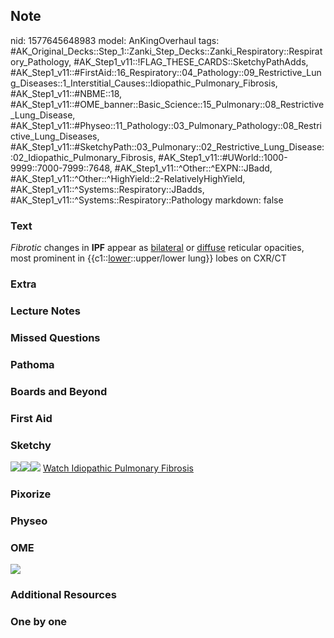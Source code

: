 ## Note
nid: 1577645648983
model: AnKingOverhaul
tags: #AK_Original_Decks::Step_1::Zanki_Step_Decks::Zanki_Respiratory::Respiratory_Pathology, #AK_Step1_v11::!FLAG_THESE_CARDS::SketchyPathAdds, #AK_Step1_v11::#FirstAid::16_Respiratory::04_Pathology::09_Restrictive_Lung_Diseases::1_Interstitial_Causes::Idiopathic_Pulmonary_Fibrosis, #AK_Step1_v11::#NBME::18, #AK_Step1_v11::#OME_banner::Basic_Science::15_Pulmonary::08_Restrictive_Lung_Disease, #AK_Step1_v11::#Physeo::11_Pathology::03_Pulmonary_Pathology::08_Restrictive_Lung_Diseases, #AK_Step1_v11::#SketchyPath::03_Pulmonary::02_Restrictive_Lung_Disease::02_Idiopathic_Pulmonary_Fibrosis, #AK_Step1_v11::#UWorld::1000-9999::7000-7999::7648, #AK_Step1_v11::^Other::^EXPN::JBadd, #AK_Step1_v11::^Other::^HighYield::2-RelativelyHighYield, #AK_Step1_v11::^Systems::Respiratory::JBadds, #AK_Step1_v11::^Systems::Respiratory::Pathology
markdown: false

### Text
<i>Fibrotic</i> changes in <b>IPF</b> appear as
<u>bi</u><u>lateral</u> or <u>diffuse</u> reticular opacities, most
prominent in {{c1::<u>lower</u>::upper/lower lung}} lobes on CXR/CT

### Extra


### Lecture Notes


### Missed Questions


### Pathoma


### Boards and Beyond


### First Aid


### Sketchy
<img src=
"Screen%20Shot%202019-12-29%20at%201.56.05%20PM.JPG"><img src=
"Screen%20Shot%202019-12-29%20at%201.56.20%20PM.JPG"><img src=
"Zoverall%20picture%20(13)_1566160514431.jpg"> <a href=
"https://dashboard.sketchy.com/study/medical/courses/medical-pathophysiology/units/medical-pathophysiology-pulmonary/videos/medical-pathophysiology-pulmonary-restrictive-lung-disease-idiopathic-pulmonary-fibrosis?utm_source=anki&utm_medium=partnership&utm_campaign=february_update&utm_content=medical">
Watch Idiopathic Pulmonary Fibrosis</a>

### Pixorize


### Physeo


### OME
<div class="ome-widget">
  <a href=
  "https://onlinemeded.org/spa/pulmonary/restrictive-lung-disease/acquire?ref=anki">
  <img src="_OME_AnkiFlashcards_Lesson_6.png"></a>
</div>

### Additional Resources


### One by one

